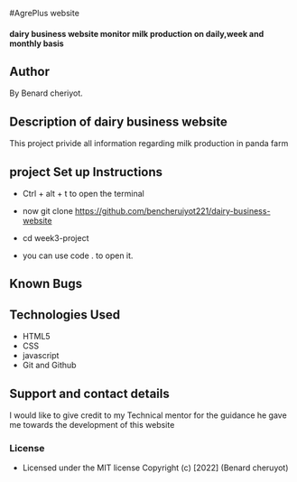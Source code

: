 #AgrePlus website

#### dairy business website monitor milk production on daily,week and monthly basis

## Author

By Benard cheriyot.

## Description of dairy business website

This project privide all information regarding milk production in panda farm

## project Set up Instructions

- Ctrl + alt + t to open the terminal
- now git clone https://github.com/bencheruiyot221/dairy-business-website

- cd week3-project
- you can use code . to open it.

## Known Bugs

## Technologies Used

- HTML5
- CSS
- javascript
- Git and Github

## Support and contact details

I would like to give credit to my Technical mentor for the guidance he gave me towards the development of this website

### License

- Licensed under the MIT license
  Copyright (c) [2022] (Benard cheruyot)
